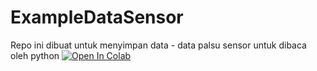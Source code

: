 # ExampleDataSensor
Repo ini dibuat untuk menyimpan data - data palsu sensor untuk dibaca oleh python
[![Open In Colab](https://colab.research.google.com/assets/colab-badge.svg)](https://colab.research.google.com/drive/1eSuv89A5Hq2uazhltXlg1xNvac6Jjm86?usp=sharing)
